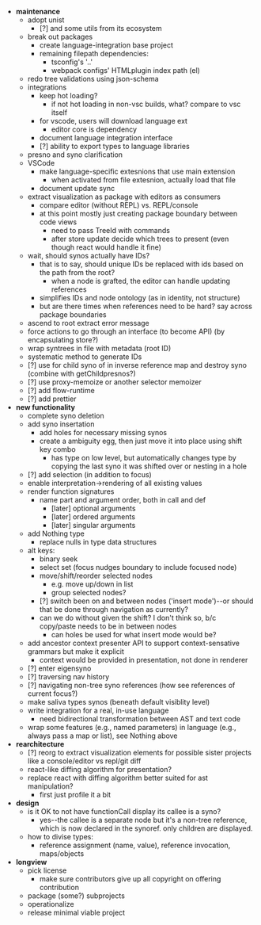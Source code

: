 * **maintenance**
  * adopt unist
    * [?] and some utils from its ecosystem
  * break out packages
    * create language-integration base project
    * remaining filepath dependencies:
      * tsconfig's '..'
      * webpack configs' HTMLplugin index path (el)
  * redo tree validations using json-schema
  * integrations
    * keep hot loading?
      * if not hot loading in non-vsc builds, what? compare to vsc itself
    * for vscode, users will download language ext
      * editor core is dependency
    * document language integration interface
    * [?] ability to export types to language libraries
  * presno and syno clarification
  * VSCode
    * make language-specific extesnions that use main extension
      * when activated from file extesnion, actually load that file
    * document update sync
  * extract visualization as package with editors as consumers
    * compare editor (without REPL) vs. REPL/console
    * at this point mostly just creating package boundary between code views
      * need to pass TreeId with commands
      * after store update decide which trees to present (even though react would handle it fine)
  * wait, should synos actually have IDs?
    * that is to say, should unique IDs be replaced with ids based on the path from the root?
      * when a node is grafted, the editor can handle updating references
    * simplifies IDs and node ontology (as in identity, not structure)
    * but are there times when references need to be hard? say across package boundaries
  * ascend to root extract error message
  * force actions to go through an interface (to become API) (by encapsulating store?)
  * wrap syntrees in file with metadata (root ID)
  * systematic method to generate IDs
  * [?] use for child syno of in inverse reference map and destroy syno (combine with getChildpresnos?)
  * [?] use proxy-memoize or another selector memoizer
  * [?] add flow-runtime
  * [?] add prettier
* **new functionality**
  * complete syno deletion
  * add syno insertation
    * add holes for necessary missing synos
    * create a ambiguity egg, then just move it into place using shift key combo
      * has type on low level, but automatically changes type by copying the last syno it was shifted over or nesting in a hole
  * [?] add selection (in addition to focus)
  * enable interpretation->rendering of all existing values
  * render function signatures
    * name part and argument order, both in call and def
      * [later] optional arguments
      * [later] ordered arguments
      * [later] singular arguments
  * add Nothing type
    * replace nulls in type data structures
  * alt keys:
    * binary seek
    * select set (focus nudges boundary to include focused node)
    * move/shift/reorder selected nodes
      * e.g. move up/down in list
      * group selected nodes?
    * [?] switch been on and between nodes ('insert mode')--or should that be done through navigation as currently?
    * can we do without given the shift? I don't think so, b/c copy/paste needs to be in between nodes
      * can holes be used for what insert mode would be?
  * add ancestor context presenter API to support context-sensative grammars but make it explicit
    * context would be provided in presentation, not done in renderer
  * [?] enter eigensyno
  * [?] traversing nav history
  * [?] navigating non-tree syno references (how see references of current focus?)
  * make saliva types synos (beneath default visiblity level)
  * write integration for a real, in-use language
    * need bidirectional transformation between AST and text code
  * wrap some features (e.g., named parameters) in language (e.g., always pass a map or list), see Nothing above
* **rearchitecture**
  * [?] reorg to extract visualization elements for possible sister projects like a console/editor vs repl/git diff
  * react-like diffing algorithm for presentation?
  * replace react with diffing algorithm better suited for ast manipulation?
    * first just profile it a bit
* **design**
  * is it OK to not have functionCall display its callee is a syno?
    * yes--the callee is a separate node but it's a non-tree reference, which is now declared in the synoref. only children are displayed.
  * how to divise types:
    * reference assignment (name, value), reference invocation, maps/objects
* **longview**
  * pick license
    * make sure contributors give up all copyright on offering contribution
  * package (some?) subprojects
  * operationalize
  * release minimal viable project
